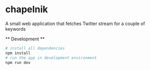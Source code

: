 # chapelnik
A small web application that fetches Twitter stream for a couple of keywords

** Development **

```bash
# install all dependencies
npm install
# run the app in development environment
npm run dev
```
